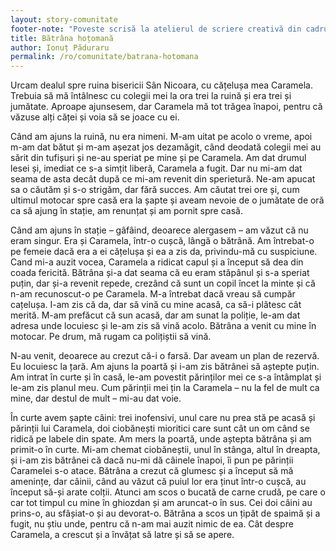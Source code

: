 ```yaml
---
layout: story-comunitate
footer-note: "Poveste scrisă la atelierul de scriere creativă din cadrul Școlii de Vară Voice Your Place: Curtea de Argeș."
title: Bătrâna hoțomană
author: Ionuț Păduraru
permalink: /ro/comunitate/batrana-hotomana
---
```


Urcam dealul spre ruina bisericii Sân Nicoara, cu cățelușa mea Caramela. Trebuia să mă întâlnesc cu colegii mei la ora trei la ruină și era trei și jumătate. Aproape ajunsesem, dar Caramela mă tot trăgea înapoi, pentru că văzuse alți căței și voia să se joace cu ei.

Când am ajuns la ruină, nu era nimeni. M-am uitat pe acolo o vreme, apoi m-am dat bătut și m-am așezat jos dezamăgit, când deodată colegii mei au sărit din tufișuri și ne-au speriat pe mine și pe Caramela. Am dat drumul lesei și, imediat ce s-a simțit liberă, Caramela a fugit. Dar nu mi-am dat seama de asta decât după ce mi-am revenit din sperietură. Ne-am apucat sa o căutăm și s-o strigăm, dar fără succes. Am căutat trei ore și, cum ultimul motocar spre casă era la șapte și aveam nevoie de o jumătate de oră ca să ajung în stație, am renunțat și am pornit spre casă.

Când am ajuns în stație – gâfâind, deoarece alergasem – am văzut că nu eram singur. Era și Caramela, într-o cușcă, lângă o bătrână. Am întrebat-o pe femeie dacă era a ei cățelușa și ea a zis da, privindu-mă cu suspiciune. Cand mi-a auzit vocea, Caramela a ridicat capul și a început să dea din coada fericită. Bătrâna și-a dat seama că eu eram stăpânul și s-a speriat puțin, dar și-a revenit repede, crezând că sunt un copil încet la minte și că n-am recunoscut-o pe Caramela.
M-a întrebat dacă vreau să cumpăr cațelușa. I-am zis că da, dar să vină cu mine acasă, ca să-i plătesc cât merită. M-am prefăcut că sun acasă, dar am sunat la poliție, le-am dat adresa unde locuiesc și le-am zis să vină acolo. Bătrâna a venit cu mine în motocar. Pe drum, mă rugam ca polițiștii să vină.

N-au venit, deoarece au crezut că-i o farsă. Dar aveam un plan de rezervă.
Eu locuiesc la țară. Am ajuns la poartă și i-am zis bătrânei să aștepte puțin. Am intrat în curte și în casă, le-am povestit părinților mei ce s-a întâmplat și le-am zis planul meu. Cum părinții mei țin la Caramela – nu la fel de mult ca mine, dar destul de mult – mi-au dat voie.

În curte avem șapte câini: trei inofensivi, unul care nu prea stă pe acasă și părinții lui Caramela, doi ciobănești mioritici care sunt cât un om când se ridică pe labele din spate. Am mers la poartă, unde aștepta bătrâna și am primit-o în curte. Mi-am chemat ciobăneștii, unul în stânga, altul în dreapta, și i-am zis bătrânei că dacă nu-mi dă câinele înapoi, îi pun pe părinții Caramelei s-o atace. Bătrâna a crezut că glumesc și a început să mă amenințe, dar câinii, când au văzut că puiul lor era ținut într-o cușcă, au început să-și arate colții. Atunci am scos o bucată de carne crudă, pe care o car tot timpul cu mine în ghiozdan și am aruncat-o în sus. Cei doi câini au prins-o, au sfâșiat-o și au devorat-o. Bătrâna a scos un țipăt de spaimă și a fugit, nu știu unde, pentru că n-am mai auzit nimic de ea. Cât despre Caramela, a crescut și a învățat să latre și să se apere.
